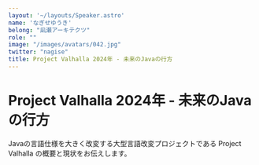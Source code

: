 ```yaml
---
layout: '~/layouts/Speaker.astro'
name: 'なぎせゆうき'
belong: "凪瀬アーキテクツ"
role: ""
image: "/images/avatars/042.jpg"
twitter: "nagise"
title: Project Valhalla 2024年 - 未来のJavaの行方
---
```


# Project Valhalla 2024年 - 未来のJavaの行方

Javaの言語仕様を大きく改変する大型言語改変プロジェクトである Project Valhalla の概要と現状をお伝えします。
